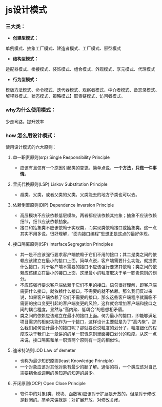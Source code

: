 # js设计模式

### 三大类：

+ **创建型模式：**

单例模式、抽象工厂模式、建造者模式、工厂模式、原型模式

+ **结构型模式：**

适配器模式、桥接模式、装饰模式、组合模式、外观模式、享元模式、代理模式

+ **行为型模式：**

模版方法模式、命令模式、迭代器模式、观察者模式、中介者模式、备忘录模式、解释器模式、状态模式、策略模式】职责链模式、访问者模式。

### why为什么使用模式：

少走弯路，提升效率

### how 怎么用设计模式：

使用设计模式的六大原则：

1. 单一职责原则(srp) Single Responsibility Principle

	+ 应该有且仅有一个原因引起类的变更。简单点说，**一个方法，只做一件事情**。

2. 里氏代换原则(LSP) Liskov Substitution Principle

	+ 超类、父类，或者父类的父类。父类能去的地方子类也可以去。

3. 依赖倒置原则(DIP) Dependence Inversion Principle

	+ 高层模块不应该依赖低层模块，两者都应该依赖其抽象；抽象不应该依赖细节，细节应该依赖抽象。
	+ 接口和抽象类不应该依赖于实现类，而实现类依赖接口或抽象类。这一点其实不用多说，很好理解，“面向接口编程”思想正是这点的最好体现。

4. 接口隔离原则(ISP) InterfaceSegregation Principles

	+ 其一是不应该强行要求客户端依赖于它们不用的接口；其二是类之间的依赖应该建立在最小的接口上面。简单点说，客户端需要什么功能，就提供什么接口，对于客户端不需要的接口不应该强行要求其依赖；类之间的依赖应该建立在最小的接口上面，这里最小的粒度取决于单一职责原则的划分。
	+ 不应该强行要求客户端依赖于它们不用的接口。语句很好理解，即客户端需要什么接口，就依赖什么接口，不需要的就不依赖。那么我们反过来说，如果客户端依赖了它们不需要的接口，那么这些客户端程序就面临不需要的接口变更引起的客户端变更的风险，这样就会增加客户端和接口之间的耦合程度，显然与“高内聚、低耦合”的思想相矛盾。
	+ 类之间的依赖应该建立在最小的接口上面。何为最小的接口，即能够满足项目需求的相似功能作为一个接口，这样设计主要就是为了“高内聚”。那么我们如何设计最小的接口呢？那就要说说粒度的划分了，粒度细化的程度取决于我们上一章讲的的单一职责原则里面接口划分的粒度。从这一点来说，接口隔离和单一职责两个原则有一定的相似性。

5. 迪米特法则LOD Law of demeter

	+ 也称为最少知识原则(least Knowledge Principle)
	+ 一个对象应该对其他对象有最少的额了解。通俗的将，一个类应该对自己需要耦合或调用的类知道的知道的最少。

6. 开闭原则(OCP) Open Close Principle

	+ 软件中的对象(类、模块、函数等)应该对于扩展是开放的，但是对于修改是封闭的。简单来讲就是：对扩展开放，对修改关闭。

	